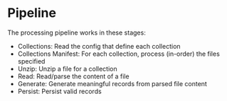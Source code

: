 # Pipeline

The processing pipeline works in these stages:

- Collections: Read the config that define each collection
- Collections Manifest: For each collection, process (in-order) the files specified
- Unzip: Unzip a file for a collection
- Read: Read/parse the content of a file
- Generate: Generate meaningful records from parsed file content
- Persist: Persist valid records
